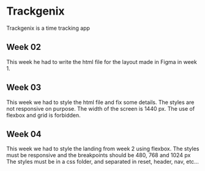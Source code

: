 # Trackgenix 
Trackgenix is a time tracking app

## Week 02
This week he had to write the html file for the layout made in Figma in week 1.

## Week 03
This week we had to style the html file and fix some details. 
The styles are not responsive on purpose. The width of the screen is 1440 px.
The use of flexbox and grid is forbidden.

## Week 04
This week we had to style the landing from week 2 using flexbox.
The styles must be responsive and the breakpoints should be 480, 768 and 1024 px
The styles must be in a css folder, and separated in reset, header, nav, etc...
